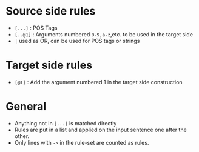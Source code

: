 # Source side rules
- `[...]` : POS Tags
- `[..@1]` : Arguments numbered `0-9,a-z`,etc. to be used in the target side
- `|` used as OR, can be used for POS tags or strings

# Target side rules
- `[@1]` : Add the argument numbered 1 in the target side construction

# General

- Anything not in `[...]` is matched directly
- Rules are put in a list and applied on the input sentence one after the other.
- Only lines with `->` in the rule-set are counted as rules.